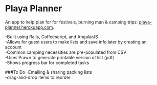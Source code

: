 # Playa Planner 

An app to help plan for for festivals, burning man & camping trips: [playa-planner.herokuapp.com](http://playa-planner.herokuapp.com).

-Built using Rails, Coffeescript, and AngularJS  
-Allows for guest users to make lists and save info later by creating an account  
-Common camping necessities are pre-populated from CSV  
-Uses Prawn to generate printable version of list (pdf)  
-Shows progress bar for completed tasks

###To Do
-Emailing & sharing packing lists  
-drag-and-drop items to reorder

